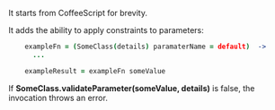 It starts from CoffeeScript for brevity.

It adds the ability to apply constraints to parameters:

```coffee
    exampleFn = (SomeClass(details) paramaterName = default)  ->
      ...

    exampleResult = exampleFn someValue
```

If **SomeClass.validateParameter(someValue, details)** is false, the
invocation throws an error.

